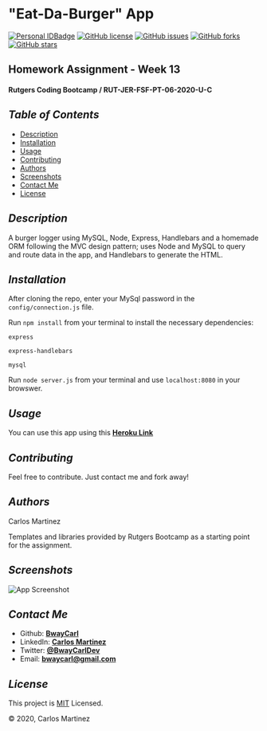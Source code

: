 # "Eat-Da-Burger" App
[![Personal IDBadge](https://img.shields.io/badge/Dev-BwayCarl-red)](https://bwaycarl.github.io/Portfolio/)
[![GitHub license](https://img.shields.io/github/license/BwayCarl/Node-README-Generator?logo=MIT)](https://github.com/BwayCarl/Template-Engine/blob/master/LICENSE)
[![GitHub issues](https://img.shields.io/github/issues/BwayCarl/Node-README-Generator)](https://github.com/BwayCarl/Template-Engine/issues)
[![GitHub forks](https://img.shields.io/github/forks/BwayCarl/Node-README-Generator)](https://github.com/BwayCarl/Template-Engine/network)
[![GitHub stars](https://img.shields.io/github/stars/BwayCarl/Node-README-Generator)](https://github.com/BwayCarl/Template-Engine/stargazers)
## Homework Assignment - Week 13
#### Rutgers Coding Bootcamp / RUT-JER-FSF-PT-06-2020-U-C

## *Table of Contents*
- [Description](#description)
 - [Installation](#installation)
 - [Usage](#usage)
 - [Contributing](#contributing)
 - [Authors](#authors)
 - [Screenshots](#screenshots)
 - [Contact Me](#contact-me)
 - [License](#license)

## *Description* 
A burger logger using MySQL, Node, Express, Handlebars and a homemade ORM following the MVC design pattern; uses Node and MySQL to query and route data in the app, and Handlebars to generate the HTML.

## *Installation* 
 After cloning the repo, enter your MySql password in the `config/connection.js` file.
 
 Run ```npm install``` from your terminal to install the necessary dependencies:
 
 ```express ```

 ```express-handlebars ```

  ```mysql ```


 Run ```node server.js``` from your terminal and use ```localhost:8080``` in your browswer.


## *Usage*
You can use this app using this **[Heroku Link](https://)**

## *Contributing* 
 Feel free to contribute. Just contact me and fork away!

## *Authors* 
 Carlos Martinez

 Templates and libraries provided by Rutgers Bootcamp as a starting point for the assignment.

## *Screenshots* 
![App Screenshot](./public/assets/image/Eat-Da-Burger-Screenshot.png)

## *Contact Me*
 - Github: **[BwayCarl](https://github.com/BwayCarl)**
 - LinkedIn: **[Carlos Martinez](https://www.linkedin.com/in/carlos-martinez-8702b146/)** 
 - Twitter: **[@BwayCarlDev](https://twitter.com/BwayDev)**
 - Email: **[bwaycarl@gmail.com](mailto:bwaycarl@gmail.com)**

## *License* 
This project is [MIT](https://github.com/BwayCarl/burger/blob/master/LICENSE) Licensed.
 
 &copy; 2020, Carlos Martinez
